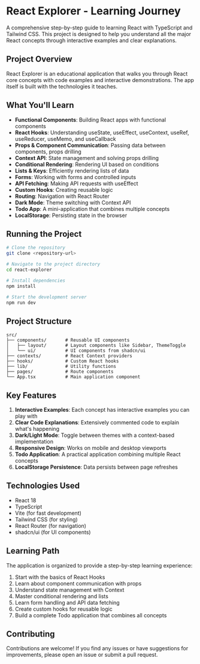 
# React Explorer - Learning Journey

A comprehensive step-by-step guide to learning React with TypeScript and Tailwind CSS. This project is designed to help you understand all the major React concepts through interactive examples and clear explanations.

## Project Overview

React Explorer is an educational application that walks you through React core concepts with code examples and interactive demonstrations. The app itself is built with the technologies it teaches.

## What You'll Learn

- **Functional Components**: Building React apps with functional components
- **React Hooks**: Understanding useState, useEffect, useContext, useRef, useReducer, useMemo, and useCallback
- **Props & Component Communication**: Passing data between components, props drilling
- **Context API**: State management and solving props drilling
- **Conditional Rendering**: Rendering UI based on conditions
- **Lists & Keys**: Efficiently rendering lists of data
- **Forms**: Working with forms and controlled inputs
- **API Fetching**: Making API requests with useEffect
- **Custom Hooks**: Creating reusable logic
- **Routing**: Navigation with React Router
- **Dark Mode**: Theme switching with Context API
- **Todo App**: A mini-application that combines multiple concepts
- **LocalStorage**: Persisting state in the browser

## Running the Project

```bash
# Clone the repository
git clone <repository-url>

# Navigate to the project directory
cd react-explorer

# Install dependencies
npm install

# Start the development server
npm run dev
```

## Project Structure

```
src/
├── components/       # Reusable UI components
│   ├── layout/       # Layout components like Sidebar, ThemeToggle
│   └── ui/           # UI components from shadcn/ui
├── contexts/         # React Context providers
├── hooks/            # Custom React hooks
├── lib/              # Utility functions
├── pages/            # Route components
└── App.tsx           # Main application component
```

## Key Features

1. **Interactive Examples**: Each concept has interactive examples you can play with
2. **Clear Code Explanations**: Extensively commented code to explain what's happening
3. **Dark/Light Mode**: Toggle between themes with a context-based implementation
4. **Responsive Design**: Works on mobile and desktop viewports
5. **Todo Application**: A practical application combining multiple React concepts
6. **LocalStorage Persistence**: Data persists between page refreshes

## Technologies Used

- React 18
- TypeScript
- Vite (for fast development)
- Tailwind CSS (for styling)
- React Router (for navigation)
- shadcn/ui (for UI components)

## Learning Path

The application is organized to provide a step-by-step learning experience:

1. Start with the basics of React Hooks
2. Learn about component communication with props
3. Understand state management with Context
4. Master conditional rendering and lists
5. Learn form handling and API data fetching
6. Create custom hooks for reusable logic
7. Build a complete Todo application that combines all concepts

## Contributing

Contributions are welcome! If you find any issues or have suggestions for improvements, please open an issue or submit a pull request.
